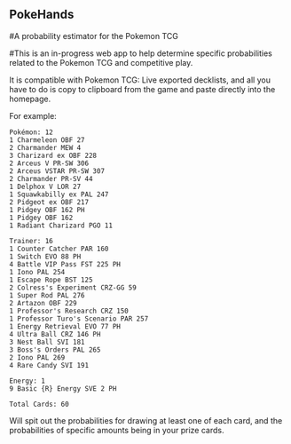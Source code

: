 ## PokeHands
#A probability estimator for the Pokemon TCG

#This is an in-progress web app to help determine specific probabilities related to the Pokemon TCG and competitive play.

It is compatible with Pokemon TCG: Live exported decklists, and all you have to do is copy to clipboard from the game and paste directly into the homepage.

For example:


```
Pokémon: 12
1 Charmeleon OBF 27
2 Charmander MEW 4
3 Charizard ex OBF 228
2 Arceus V PR-SW 306
2 Arceus VSTAR PR-SW 307
2 Charmander PR-SV 44
1 Delphox V LOR 27
1 Squawkabilly ex PAL 247
2 Pidgeot ex OBF 217
1 Pidgey OBF 162 PH
1 Pidgey OBF 162
1 Radiant Charizard PGO 11

Trainer: 16
1 Counter Catcher PAR 160
1 Switch EVO 88 PH
4 Battle VIP Pass FST 225 PH
1 Iono PAL 254
1 Escape Rope BST 125
2 Colress's Experiment CRZ-GG 59
1 Super Rod PAL 276
2 Artazon OBF 229
1 Professor's Research CRZ 150
1 Professor Turo's Scenario PAR 257
1 Energy Retrieval EVO 77 PH
4 Ultra Ball CRZ 146 PH
3 Nest Ball SVI 181
3 Boss's Orders PAL 265
2 Iono PAL 269
4 Rare Candy SVI 191

Energy: 1
9 Basic {R} Energy SVE 2 PH

Total Cards: 60
```

Will spit out the probabilities for drawing at least one of each card, and the probabilities of specific amounts being in your prize cards. 

